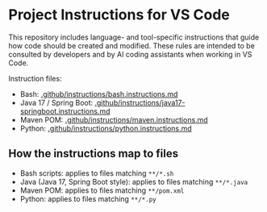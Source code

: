 # Project Instructions for VS Code

This repository includes language- and tool-specific instructions that guide how code should be created and modified. These rules are intended to be consulted by developers and by AI coding assistants when working in VS Code.

Instruction files:
- Bash: [.github/instructions/bash.instructions.md](.github/instructions/bash.instructions.md)
- Java 17 / Spring Boot: [.github/instructions/java17-springboot.instructions.md](.github/instructions/java17-springboot.instructions.md)
- Maven POM: [.github/instructions/maven.instructions.md](.github/instructions/maven.instructions.md)
- Python: [.github/instructions/python.instructions.md](.github/instructions/python.instructions.md)

## How the instructions map to files
- Bash scripts: applies to files matching `**/*.sh`
- Java (Java 17, Spring Boot style): applies to files matching `**/*.java`
- Maven POM: applies to files matching `**/pom.xml`
- Python: applies to files matching `**/*.py`
